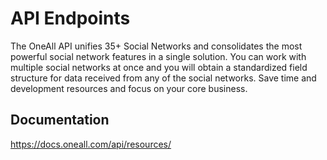 # API Endpoints

The OneAll API unifies 35+ Social Networks and consolidates the most powerful social network features in a single solution. 
You can work with multiple social networks at once and you will obtain a standardized field structure for data received from 
any of the social networks. Save time and development resources and focus on your core business. 

## Documentation
https://docs.oneall.com/api/resources/
